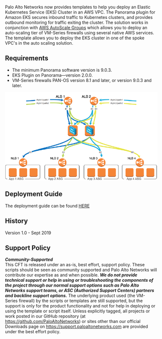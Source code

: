 Palo Alto Networks now provides templates to help you deploy an Elastic Kubernetes Service (EKS) Cluster in an AWS VPC. The Panorama plugin for Amazon EKS secures inbound traffic to Kubernetes clusters, and provides outbound monitoring for traffic exiting the cluster. The solution works in conjunction with [AWS AutoScale Groups](https://docs.aws.amazon.com/autoscaling/ec2/userguide/AutoScalingGroup.html) which allows you to deploy an auto-scaling tier of VM-Series firewalls using several native AWS services. The template allows you to deploy the EKS cluster in one of the spoke VPC's in the auto scaling solution.

## Requirements   
- The minimum Panorama software version is 9.0.3.
- EKS Plugin on Panorama—version 2.0.0.
- VM-Series firewalls PAN-OS version 8.1 and later, or version 9.0.3 and later.

![alt text](https://github.com/PaloAltoNetworks/aws-eks/blob/master/aws-eks.PNG "Logo Title Text 1")

## Deployment Guide      
The deployment guide can be found 
[HERE](https://github.com/PaloAltoNetworks/aws-eks/blob/master/Secure-Kubernetes-services-in-EKS-clusters.pdf)  

## History  

Version 1.0 - Sept 2019

## Support Policy  
***Community-Supported***      
This CFT is released under an as-is, best effort, support policy. These scripts should be seen as community supported and Palo Alto Networks will contribute our expertise as and when possible. ***We do not provide technical support or help in using or troubleshooting the components of the project through our normal support options such as Palo Alto Networks support teams, or ASC (Authorized Support Centers) partners and backline support options.*** The underlying product used (the VM-Series firewall) by the scripts or templates are still supported, but the support is only for the product functionality and not for help in deploying or using the template or script itself. Unless explicitly tagged, all projects or work posted in our GitHub repository (at https://github.com/PaloAltoNetworks) or sites other than our official Downloads page on https://support.paloaltonetworks.com are provided under the best effort policy.

